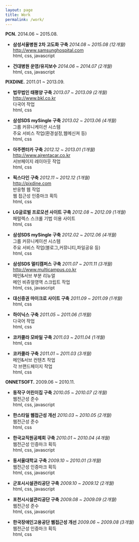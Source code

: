 ```yaml
---
layout: page
title: Work
permalink: /work/
---
```






**PCN.** 2014.06 ~ 2015.08.

- **삼성서울병원 2차 고도화 구축**
  *2014.08  ~ 2015.08 (12개월)*<br>
  <http://www.samsunghospital.com><br>
  html, css, javascript

- **건대병원 운영/유지보수**
  *2014.06 ~ 2014.07 (2개월)*<br>
  html, css, javascript





**PIXDINE.** 2011.01 ~ 2013.09.

- **법무법인 태평양 구축**
  *2013.07 ~ 2013.09 (2개월)*<br>
  <http://www.bkl.co.kr><br>
  다국어 작업<br>
  html, css

- **삼성SDS mySingle 구축**
  *2013.02 ~ 2013.06 (4개월)*<br>
  그룹 커뮤니케이션 시스템<br>
  주요 서비스 작업(환경설정,웹메신져 등)<br>
  html, css

- **아주렌터카 구축**
  *2012.12 ~ 2013.01 (1개월)*<br>
  <http://www.ajrentacar.co.kr><br>
  서브페이지 레이아웃 작업<br>
  html, css

- **픽스다인 구축**
  *2012.11 ~ 2012.12 (1개월)*<br>
  <http://pixdine.com><br>
  반응형 웹 작업<br>
  웹 접근성 인증마크 획득<br>
  html, css

- **LG글로벌 프로모션 사이트 구축**
  *2012.08 ~ 2012.09 (1개월)*<br>
  패럴렉스 스크롤 기법 이용 사이트<br>
  html, css

- **삼성SDS mySingle 구축**
  *2012.02 ~ 2012.06 (4개월)*<br>
  그룹 커뮤니케이션 시스템<br>
  주요 서비스 작업(블로그,커뮤니티,파일공유 등)<br>
  html, css

- **삼성SDS 멀티캠퍼스 구축**
  *2011.07 ~ 2011.11 (3개월)*<br>
  <http://www.multicampus.co.kr><br>
  메인&서브 부분 리뉴얼<br>
  메인 비쥬얼영역 스크립트 작업<br>
  html, css, javascript

- **대신증권 마이크로 사이트 구축**
  *2011.09 ~ 2011.09 (1개월)*<br>
  html, css

- **하이닉스 구축**
  *2011.05 ~ 2011.06 (1개월)*<br>
  다국어 작업<br>
  html, css

- **코카콜라 모바일 구축**
  *2011.03 ~ 2011.04 (1개월)*<br>
  html, css

- **코카콜라 구축**
  *2011.01 ~ 2011.03 (3개월)*<br>
  메인&서브 컨텐츠 작업<br>
  각 브랜드페이지 작업<br>
  html, css





**ONNETSOFT.** 2009.06 ~ 2010.11.

- **동작구 어린이집 구축**
  *2010.05 ~ 2010.07 (2개월)*<br>
  웹전근성 준수<br>
  html, css, javascript

- **한스타일 웹접근성 개선**
  *2010.03 ~ 2010.05 (2개월)*<br>
  웹전근성 준수<br>
  html, css

- **한국교직원공제회 구축**
  *2010.01 ~ 2010.04 (4개월)*<br>
  웹전근성 인증마크 획득<br>
  html, css, javascript

- **동서울대학교 구축**
  *2009.10 ~ 2010.01 (3개월)*<br>
  웹전근성 인증마크 획득<br>
  html, css, javascript

- **군포시시설관리공단 구축**
  *2009.10 ~ 2009.12 (2개월)*<br>
  html, css, javascript

- **포천시시설관리공단 구축**
  *2009.08 ~ 2009.09 (2개월)*<br>
  웹전근성 준수<br>
  html, css, javascript

- **한국장애인고용공단 웹접근성 개선**
  *2009.06 ~ 2009.08 (3개월)*<br>
  웹전근성 인증마크 획득<br>
  html, css